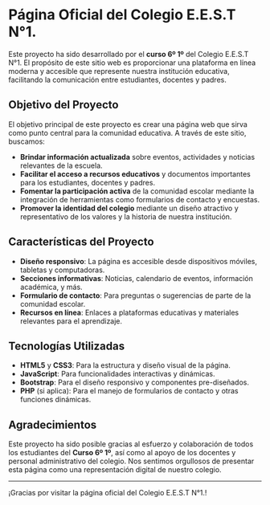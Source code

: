 # Página Oficial del Colegio E.E.S.T N°1.

Este proyecto ha sido desarrollado por el **curso 6º 1º** del Colegio E.E.S.T N°1. El propósito de este sitio web es proporcionar una plataforma en línea moderna y accesible que represente nuestra institución educativa, facilitando la comunicación entre estudiantes, docentes y padres.

## Objetivo del Proyecto

El objetivo principal de este proyecto es crear una página web que sirva como punto central para la comunidad educativa. A través de este sitio, buscamos:

- **Brindar información actualizada** sobre eventos, actividades y noticias relevantes de la escuela.
- **Facilitar el acceso a recursos educativos** y documentos importantes para los estudiantes, docentes y padres.
- **Fomentar la participación activa** de la comunidad escolar mediante la integración de herramientas como formularios de contacto y encuestas.
- **Promover la identidad del colegio** mediante un diseño atractivo y representativo de los valores y la historia de nuestra institución.

## Características del Proyecto

- **Diseño responsivo**: La página es accesible desde dispositivos móviles, tabletas y computadoras.
- **Secciones informativas**: Noticias, calendario de eventos, información académica, y más.
- **Formulario de contacto**: Para preguntas o sugerencias de parte de la comunidad escolar.
- **Recursos en línea**: Enlaces a plataformas educativas y materiales relevantes para el aprendizaje.

## Tecnologías Utilizadas

- **HTML5** y **CSS3**: Para la estructura y diseño visual de la página.
- **JavaScript**: Para funcionalidades interactivas y dinámicas.
- **Bootstrap**: Para el diseño responsivo y componentes pre-diseñados.
- **PHP** (si aplica): Para el manejo de formularios de contacto y otras funciones dinámicas.

## Agradecimientos

Este proyecto ha sido posible gracias al esfuerzo y colaboración de todos los estudiantes del **Curso 6º 1º**, así como al apoyo de los docentes y personal administrativo del colegio. Nos sentimos orgullosos de presentar esta página como una representación digital de nuestro colegio.

---

¡Gracias por visitar la página oficial del Colegio E.E.S.T N°1.!
